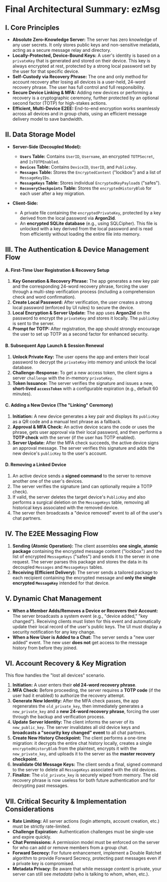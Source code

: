 # Final Architectural Summary: ezMsg

## I. Core Principles

* **Absolute Zero-Knowledge Server:** The server has zero knowledge of any user secrets. It only stores public keys and non-sensitive metadata, acting as a secure message relay and directory.
* **Locally-Protected, Device-Bound Keys:** A user's identity is based on a `privateKey` that is generated and stored on their device. This key is always encrypted at rest, protected by a strong local password set by the user for that specific device.
* **Self-Custody via Recovery Phrase:** The one and only method for account recovery after losing all devices is a user-held, 24-word recovery phrase. The user has full control and full responsibility.
* **Secure Device Linking & MFA:** Adding new devices or performing a recovery is a cryptographic ceremony, further protected by an optional second factor (TOTP) for high-stakes actions.
* **Efficient, Multi-Device E2EE:** End-to-end encryption works seamlessly across all devices and in group chats, using an efficient message delivery model to save bandwidth.

## II. Data Storage Model

* **Server-Side (Decoupled Model):**
    * **`Users` Table:** Contains `UserID`, `Username`, an encrypted `TOTPSecret`, and `IsTOTPEnabled`.
    * **`Devices` Table:** Contains `DeviceID`, `UserID`, and `PublicKey`.
    * **`Messages` Table:** Stores the `EncryptedContent` ("lockbox") and a list of `MessageKeyIDs`.
    * **`MessageKeys` Table:** Stores individual `EncryptedKeyPayload`s ("safes").
    * **`RecoveryCheckpoints` Table:** Stores the `encryptedHistoryBlob` for each user after a key migration.

* **Client-Side:**
    * A private file containing the `encryptedPrivateKey`, protected by a key derived from the local password via **Argon2id**.
    * An **encrypted SQLite database** (e.g., using SQLCipher). This file is unlocked with a key derived from the local password and is read from efficiently without loading the entire file into memory.

## III. The Authentication & Device Management Flow

#### A. First-Time User Registration & Recovery Setup
1.  **Key Generation & Recovery Phrase:** The app generates a new key pair and the corresponding 24-word recovery phrase, forcing the user through a multi-step verification process (including a comprehension check and word confirmation).
2.  **Create Local Password:** After verification, the user creates a strong local password (enforced by UI rules) to secure the device.
3.  **Local Encryption & Server Update:** The app uses **Argon2id** on the password to encrypt the `privateKey` and stores it locally. The `publicKey` is sent to the server.
4.  **Prompt for TOTP:** After registration, the app should strongly encourage the user to set up TOTP as a second factor for enhanced security.

#### B. Subsequent App Launch & Session Renewal
1.  **Unlock Private Key:** The user opens the app and enters their local password to decrypt the `privateKey` into memory and unlock the local database.
2.  **Challenge-Response:** To get a new access token, the client signs a server `challenge` with the in-memory `privateKey`.
3.  **Token Issuance:** The server verifies the signature and issues a new, **short-lived `accessToken`** with a configurable expiration (e.g., default 60 minutes).

#### C. Adding a New Device (The "Linking" Ceremony)
1.  **Initiation:** A new device generates a key pair and displays its `publicKey` as a QR code and a manual text phrase as a fallback.
2.  **Approval & MFA Check:** An active device scans the code or uses the phrase, gets user approval via their local password, and then performs a **TOTP check** with the server (if the user has TOTP enabled).
3.  **Server Update:** After the MFA check succeeds, the active device signs an approval message. The server verifies this signature and adds the new device's `publicKey` to the user's account.

#### D. Removing a Linked Device
1.  An active device sends a **signed command** to the server to remove another one of the user's devices.
2.  The server verifies the signature (and can optionally require a TOTP check).
3.  If valid, the server deletes the target device's `PublicKey` and also performs a surgical deletion on the `MessageKeys` table, removing all historical keys associated with the removed device.
4.  The server then broadcasts a "device removed" event to all of the user's chat partners.

## IV. The E2EE Messaging Flow

1.  **Sending (Atomic Operation):** The client assembles **one single, atomic package** containing the encrypted message content ("lockbox") and the list of encrypted `MessageKeys` ("safes") and sends it to the server in one request. The server parses this package and stores the data in its decoupled `Messages` and `MessageKeys` tables.
2.  **Receiving (Efficient Delivery):** The server sends a tailored package to each recipient containing the encrypted message and **only the single encrypted `MessageKey`** intended for that device.

## V. Dynamic Chat Management

* **When a Member Adds/Removes a Device or Recovers their Account:** The server broadcasts a system event (e.g., "device added," "key changed"). Receiving clients must listen for this event and automatically update their local record of the user's public keys. The UI must display a security notification for any key change.
* **When a New User is Added to a Chat:** The server sends a "new user added" event. The new user **does not** get access to the message history from before they joined.

## VI. Account Recovery & Key Migration

This flow handles the "lost all devices" scenario.

1.  **Initiation:** A user enters their **old 24-word recovery phrase**.
2.  **MFA Check:** Before proceeding, the server requires a **TOTP code** (if the user had it enabled) to authorize the recovery attempt.
3.  **Generate New Identity:** After the MFA check passes, the app regenerates the `old_private_key`, then immediately generates a `new_private_key` and a **new 24-word recovery phrase**, forcing the user through the backup and verification process.
4.  **Update Server Identity:** The client informs the server of its `new_public_key`. The server invalidates all old device keys and **broadcasts a "security key changed" event** to all chat partners.
5.  **Create New History Checkpoint:** The client performs a one-time migration: it decrypts the entire chat history locally, creates a single `encryptedHistoryBlob` from the plaintext, encrypts it with the `new_private_key`, and uploads it to the server as the **master recovery checkpoint**.
6.  **Invalidate Old Message Keys:** The client sends a final, signed command to the server to delete all `MessageKeys` associated with the old devices.
7.  **Finalize:** The `old_private_key` is securely wiped from memory. The old recovery phrase is now useless for both future authentication and for decrypting past messages.

## VII. Critical Security & Implementation Considerations

* **Rate Limiting:** All server actions (login attempts, account creation, etc.) must be strictly rate-limited.
* **Challenge Expiration:** Authentication challenges must be single-use and expire quickly.
* **Chat Permissions:** A permission model must be enforced on the server for who can add or remove members from a group chat.
* **Forward Secrecy:** For future enhancement, implement a Double Ratchet algorithm to provide Forward Secrecy, protecting past messages even if a private key is compromised.
* **Metadata Privacy:** Be aware that while message *content* is private, your server can still see *metadata* (who is talking to whom, when, etc.).